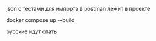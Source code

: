json с тестами для импорта в postman лежит в проекте 

docker compose up --build

русские идут спать 
